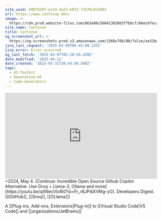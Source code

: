 ```yaml
---
site_uuid: b007620f-ec24-4a23-b6f2-37b70c831963
url: https://www.continue.dev/
image: >-
  https://cdn.prod.website-files.com/663e06c56841363663ffbbcf/66ec6feca7bf0098d3110173_social%20card%402x.webp
site_name: Continue
title: Continue
og_screenshot_url: >-
  https://og-screenshots-prod.s3.amazonaws.com/1366x768/80/false/ae32ba215c4f07be8226cffd1d62f72d6bf7599d88182904e4e37583966be6d1.jpeg
jina_last_request: '2025-03-09T06:45:09.135Z'
jina_error: Error occurred
og_last_fetch: '2025-03-07T05:20:56.439Z'
date_modified: '2025-04-12'
date_created: '2025-03-31T20:44:50.508Z'
tags:
  - AI-Toolkit
  - Generative-AI
  - Code-Generators
---
```





















































































































































































































































































































































































































































<iframe 
  style="aspect-ratio:16/9;width:100%;height:auto" 
  src="https://www.youtube.com/embed/qXNecVIxRi0?si=Fr_r8JPibXVMg-yO" 
  title="YouTube video player" 
  frameborder="0" 
  allow="accelerometer; autoplay; clipboard-write; encrypted-media; gyroscope; picture-in-picture; web-share" 
  referrerpolicy="strict-origin-when-cross-origin" 
  allowfullscreen
></iframe>
>2024, May 4. [Continue: Incredible Open Source Github Copilot Alternative. Use Groq + Llama-3, Ollama and more](https://youtu.be/qXNecVIxRi0?si=Fr_r8JPibXVMg-yO). Developers Digest. ([[GitHub]], [[Groq]], [[OLlama]])

A [[Plug-ins,  Add-ons,  Extensions|Plug-in]] to [[Visual Studio Code|VS Code]] and [[organizations/JetBrains]]

